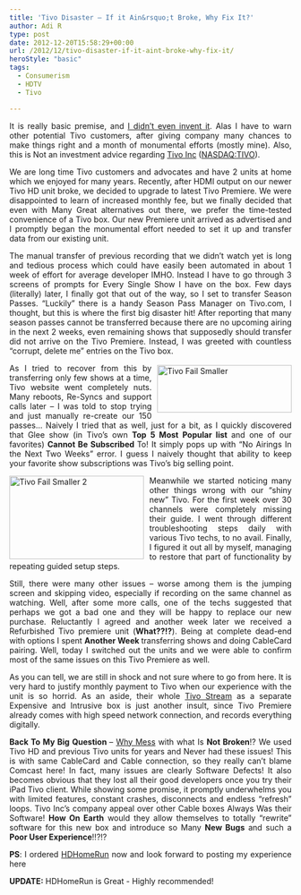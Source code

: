 ```yaml
---
title: 'Tivo Disaster – If it Ain&rsquo;t Broke, Why Fix It?'
author: Adi R
type: post
date: 2012-12-20T15:58:29+00:00
url: /2012/12/tivo-disaster-if-it-aint-broke-why-fix-it/
heroStyle: "basic"
tags:
  - Consumerism
  - HDTV
  - Tivo

---
```

<p align="justify">
  It is really basic premise, and <a href="http://en.wikipedia.org/wiki/If_it_ain%27t_broke,_don%27t_fix_it#.22If_it_ain.27t_broke.2C_don.27t_fix_it..22" target="_blank">I didn’t even invent it</a>. Alas I have to warn other potential Tivo customers, after giving company many chances to make things right and a month of monumental efforts (mostly mine). Also, this is Not an investment advice regarding <a href="http://www.tivo.com/" target="_blank">Tivo Inc</a> (<a href="http://www.google.com/finance?q=NASDAQ%3ATIVO" target="_blank">NASDAQ:TIVO</a>).
</p>

<p align="justify">
  We are long time Tivo customers and advocates and have 2 units at home which we enjoyed for many years. Recently, after HDMI output on our newer Tivo HD unit broke, we decided to upgrade to latest Tivo Premiere. We were disappointed to learn of increased monthly fee, but we finally decided that even with Many Great alternatives out there, we prefer the time-tested convenience of a Tivo box. Our new Premiere unit arrived as advertised and I promptly began the monumental effort needed to set it up and transfer data from our existing unit.
</p>

<p align="justify">
  The manual transfer of previous recording that we didn’t watch yet is long and tedious process which could have easily been automated in about 1 week of effort for average developer IMHO. Instead I have to go through 3 screens of prompts for Every Single Show I have on the box. Few days (literally) later, I finally got that out of the way, so I set to transfer Season Passes. “Luckily” there is a handy Season Pass Manager on Tivo.com, I thought, but this is where the first big disaster hit! After reporting that many season passes cannot be transferred because there are no upcoming airing in the next 2 weeks, even remaining shows that supposedly should transfer did not arrive on the Tivo Premiere. Instead, I was greeted with countless “corrupt, delete me” entries on the Tivo box.
</p>

<p align="justify">
  <a class="thickbox" href="/uploads/2012/12/Tivo-Fail-Smaller1.png" class="thickbox"><img style="background-image: none; border-bottom: 0px; border-left: 0px; margin: 3px 0px 3px 10px; padding-left: 0px; padding-right: 0px; display: inline; float: right; border-top: 0px; border-right: 0px; padding-top: 0px" title="Tivo Fail Smaller" border="0" alt="Tivo Fail Smaller" align="right" src="/uploads/2012/12/Tivo-Fail-Smaller.png?resize=240%2C85" width="240" height="85" data-recalc-dims="1" /></a>As I tried to recover from this by transferring only few shows at a time, Tivo website went completely nuts. Many reboots, Re-Syncs and support calls later – I was told to stop trying and just manually re-create our 150 passes… Naively I tried that as well, just for a bit, as I quickly discovered that Glee show (in Tivo’s own <strong>Top 5 Most Popular list </strong>and one of our favorites) <strong>Cannot Be Subscribed </strong>To! It simply pops up with “No Airings In the Next Two Weeks” error. I guess I naively thought that ability to keep your favorite show subscriptions was Tivo’s big selling point.
</p>

<p align="justify">
  <a href="/uploads/2012/12/Tivo-Fail-Smaller-21.png" class="thickbox"><img style="background-image: none; border-bottom: 0px; border-left: 0px; margin: 0px 10px 0px 0px; padding-left: 0px; padding-right: 0px; display: inline; float: left; border-top: 0px; border-right: 0px; padding-top: 0px" title="Tivo Fail Smaller 2" border="0" alt="Tivo Fail Smaller 2" align="left" src="/uploads/2012/12/Tivo-Fail-Smaller-2.png?resize=240%2C149" width="240" height="149" data-recalc-dims="1" /></a>Meanwhile we started noticing many other things wrong with our “shiny new” Tivo. For the first week over 30 channels were completely missing their guide. I went through different troubleshooting steps daily with various Tivo techs, to no avail. Finally, I figured it out all by myself, managing to restore that part of functionality by repeating guided setup steps.
</p>

<p align="justify">
  Still, there were many other issues – worse among them is the jumping screen and skipping video, especially if recording on the same channel as watching. Well, after some more calls, one of the techs suggested that perhaps we got a bad one and they will be happy to replace our new purchase. Reluctantly I agreed and another week later we received a Refurbished Tivo premiere unit (<strong>What??!?</strong>). Being at complete dead-end with options I spent <strong>Another Week </strong>transferring shows and doing CableCard pairing. Well, today I switched out the units and we were able to confirm most of the same issues on this Tivo Premiere as well.
</p>

<p align="justify">
  As you can tell, we are still in shock and not sure where to go from here. It is very hard to justify monthly payment to Tivo when our experience with the unit is so horrid. As an aside, their whole <a href="http://www.tivo.com/products/tivo-stream/index.html" target="_blank">Tivo Stream</a> as a separate Expensive and Intrusive box is just another insult, since Tivo Premiere already comes with high speed network connection, and records everything digitally.
</p>

<p align="justify">
  <strong>Back To My Big Question </strong>– <a href="http://en.wikipedia.org/wiki/If_it_ain%27t_broke,_don%27t_fix_it#.22If_it_ain.27t_broke.2C_don.27t_fix_it..22" target="_blank">Why Mess</a> with what Is <strong>Not Broken</strong>!? We used Tivo HD and previous Tivo units for years and Never had these issues! This is with same CableCard and Cable connection, so they really can’t blame Comcast here! In fact, many issues are clearly Software Defects! It also becomes obvious that they lost all their good developers once you try their iPad Tivo client. While showing some promise, it promptly underwhelms you with limited features, constant crashes, disconnects and endless “refresh” loops. Tivo Inc’s company appeal over other Cable boxes Always Was their Software! <strong>How On Earth</strong> would they allow themselves to totally “rewrite” software for this new box and introduce so Many <strong>New Bugs</strong> and such a <strong>Poor User Experience</strong>!!?!?
</p>

<p align="justify">
  <strong>PS</strong>: I ordered <a href="http://www.amazon.com/dp/product/B092GCN9NL/?tag=craftonia-20" target="_blank">HDHomeRun</a> now and look forward to posting my experience here
</p>

**UPDATE:** HDHomeRun is Great - Highly recommended!
